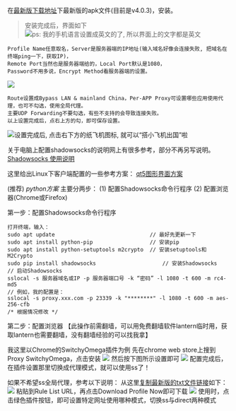 在[最新版下载地址](https://github.com/shadowsocks/shadowsocks-android/releases)下最新版的apk文件(目前是v4.0.3)，安装。

>安装完成后，界面如下
![ps: 我的手机语言设置成英文的了, 所以界面上的文字都是英文](http://upload-images.jianshu.io/upload_images/2255197-e5cff5b78635c009.jpg?imageMogr2/auto-orient/strip%7CimageView2/2/w/1240)
```
Profile Name任意取名，Server是服务器端的IP地址(输入域名好像会连接失败, 把域名在终端ping一下，获取IP)，
Remote Port当然也是服务器端给的，Local Port默认是1080，
Password不用多说，Encrypt Method看服务器端的设置。
```
![](http://upload-images.jianshu.io/upload_images/2255197-4baa6abdec904345.jpg?imageMogr2/auto-orient/strip%7CimageView2/2/w/1240)
```
Route设置成Bypass LAN & mainland China，Per-APP Proxy可设置哪些应用使用代理，也可不勾选，使用全局代理。
主要UDP Forwarding不要勾选，有些不支持的会导致连接失败。
以上设置完成后，点右上方的勾，即可保存设置。
```
![设置完成后, 点击右下方的纸飞机图标, 就可以“搭小飞机出国”啦](http://upload-images.jianshu.io/upload_images/2255197-d59870214e3a1da3.jpg?imageMogr2/auto-orient/strip%7CimageView2/2/w/1240)

关于电脑上配置shadowsocks的说明网上有很多参考，部分不再另写说明。[Shadowsocks 使用说明](https://github.com/shadowsocks/shadowsocks/wiki/Shadowsocks-%E4%BD%BF%E7%94%A8%E8%AF%B4%E6%98%8E)

这里给出Linux下客户端配置的一些参考方案：
[qt5图形界面方案](https://github.com/shadowsocks/shadowsocks-qt5/wiki/Installation)

(推荐) *python方案* 
主要分两步：
(1) 配置Shadowsocks命令行程序
(2) 配置浏览器(Chrome或Firefox)

第一步：配置Shadowsocks命令行程序
```
打开终端，输入：
sudo apt update                              // 最好先更新一下
sudo apt install python-pip                  // 安装pip 
sudo apt install python-setuptools m2crypto  // 安装setuptools和M2Crypto
sudo pip install shadowsocks                     // 安装Shadowsocks
// 启动Shadowsocks
sslocal -s 服务器域名或IP -p 服务器端口号 -k “密码” -l 1080 -t 600 -m rc4-md5 
// 例如，我的配置是：
sslocal -s proxy.xxx.com -p 23339 -k "********" -l 1080 -t 600 -m aes-256-cfb
/* 根据情况修改 */
```
第二步：配置浏览器
【此操作前需翻墙，可以用免费翻墙软件lantern临时用，获取lantern也需要翻墙，没有翻墙经验的可以找我拿】

我这里以Chrome的SwitchyOmega插件为例
先在chrome web store上搜到Proxy SwitchyOmega，点击安装
![](http://upload-images.jianshu.io/upload_images/2255197-d4db42fc69d4771d.png?imageMogr2/auto-orient/strip%7CimageView2/2/w/1240)
然后按下图所示设置即可
![](http://upload-images.jianshu.io/upload_images/2255197-5dc4da7e1ed921d5.png?imageMogr2/auto-orient/strip%7CimageView2/2/w/1240)
配置完成后，在插件设置那里切换成代理模式，就可以使用ss了！

如果不希望ss全局代理，参考以下说明：
从这里[复制最新版的txt文件链接](https://github.com/gfwlist/gfwlist)如下：![](http://upload-images.jianshu.io/upload_images/2255197-236bab8417effc9a.png?imageMogr2/auto-orient/strip%7CimageView2/2/w/1240)
粘贴到Rule List URL，再点击Download Profile Now即可下载
![](http://upload-images.jianshu.io/upload_images/2255197-a9ee8f15f353cba8.png?imageMogr2/auto-orient/strip%7CimageView2/2/w/1240)
使用时，点击绿色插件按钮，即可设置特定网址使用哪种模式，切换ss与direct两种模式
